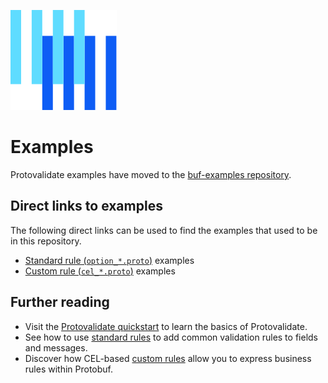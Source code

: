 ![The Buf logo](https://raw.githubusercontent.com/bufbuild/protovalidate/main/.github/buf-logo.svg)

# Examples

Protovalidate examples have moved to the [buf-examples repository][protovalidate-examples]. 

## Direct links to examples

The following direct links can be used to find the examples that used to be in this repository.

- [Standard rule (`option_*.proto`)][standard-rules-example] examples
- [Custom rule (`cel_*.proto`)][custom-rules-example] examples

## Further reading

- Visit the [Protovalidate quickstart][quickstart] to learn the basics of Protovalidate.
- See how to use [standard rules][standard-rules] to add common validation rules to fields and messages.
- Discover how CEL-based [custom rules][custom-rules] allow you to express business rules within Protobuf.

[buf]: https://buf.build
[protovalidate]: .https://protovalidate.com/
[protovalidate-examples]: https://github.com/bufbuild/buf-examples/tree/main/protovalidate
[standard-rules-example]: https://github.com/bufbuild/buf-examples/tree/main/protovalidate/rules-standard
[custom-rules-example]: https://github.com/bufbuild/buf-examples/tree/main/protovalidate/rules-custom
[quickstart]: .https://protovalidate.com/quickstart/
[standard-rules]: .https://protovalidate.com/schemas/standard-rules/
[custom-rules]: .https://protovalidate.com/schemas/custom-rules/

